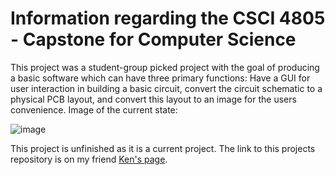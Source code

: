 # Information regarding the CSCI 4805 - Capstone for Computer Science

This project was a student-group picked project with the goal of producing a basic software which can have three primary functions: Have a GUI for user interaction in building a basic circuit, convert the circuit schematic to a physical PCB layout, and convert this layout to an image for the users convenience. Image of the current state:

![image](https://user-images.githubusercontent.com/51432157/116426161-7b7e1f80-a808-11eb-89c1-912035435541.png)


This project is unfinished as it is a current project. The link to this projects repository is on my friend [Ken's page](https://github.com/CinnaKenToast/Circuit-Board-Designer).
